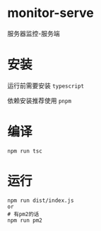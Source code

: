 # monitor-serve

服务器监控-服务端

# 安装

运行前需要安装 `typescript`

依赖安装推荐使用 `pnpm`

# 编译

```
npm run tsc
```

# 运行

```
npm run dist/index.js
or
# 有pm2的话
npm run pm2
```
